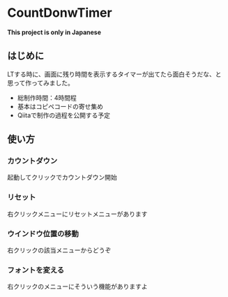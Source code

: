 # CountDonwTimer

**This project is only in Japanese**

## はじめに

LTする時に、画面に残り時間を表示するタイマーが出てたら面白そうだな、と思って作ってみました。

- 総制作時間：4時間程
- 基本はコピペコードの寄せ集め
- Qiitaで制作の過程を公開する予定

## 使い方

### カウントダウン

起動してクリックでカウントダウン開始

### リセット

右クリックメニューにリセットメニューがあります

### ウインドウ位置の移動

右クリックの該当メニューからどうぞ

### フォントを変える

右クリックのメニューにそういう機能がありますよ

